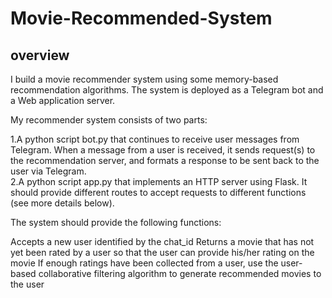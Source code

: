 # Movie-Recommended-System
## overview

I build a movie recommender system using some memory-based recommendation algorithms. The system is deployed as a Telegram bot and a Web application server.

My recommender system consists of two parts:

 1.A python script bot.py that continues to receive user messages from Telegram. When a message from a user is received, it sends request(s) to the recommendation server, and formats a response to be sent back to the user via Telegram.  
 2.A python script app.py that implements an HTTP server using Flask. It should provide different routes to accept requests to different functions (see more details below).

The system should provide the following functions:

Accepts a new user identified by the chat_id
Returns a movie that has not yet been rated by a user so that the user can provide his/her rating on the movie
If enough ratings have been collected from a user, use the user-based collaborative filtering algorithm to generate recommended movies to the user
